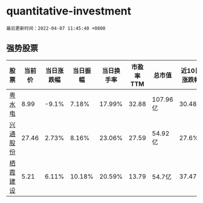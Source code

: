 # quantitative-investment

`最后更新时间：2022-04-07 11:45:40 +0800`

## 强势股票

|股票|当前价|当日涨跌幅|当日振幅|当日换手率|市盈率TTM|总市值|近10日涨跌幅|
|----|----|----|----|----|----|----|----|
|[粤水电](https://xueqiu.com/S/SZ002060)|8.99|-9.1%|7.18%|17.99%|32.88|107.96亿|30.48%|
|[兴通股份](https://xueqiu.com/S/SH603209)|27.46|2.73%|8.16%|23.06%|27.59|54.92亿|27.6%|
|[栖霞建设](https://xueqiu.com/S/SH600533)|5.21|6.11%|10.18%|20.59%|13.79|54.7亿|37.47%|
